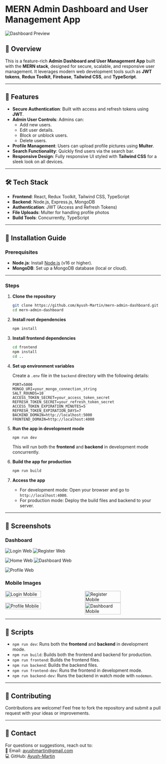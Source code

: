 
# MERN Admin Dashboard and User Management App

![Dashboard Preview](https://raw.githubusercontent.com/Ayush-Martin/mern-admin-dashboard/refs/heads/main/preview/Screenshot%202025-01-05%20153734.png)

## 🌟 Overview

This is a feature-rich **Admin Dashboard and User Management App** built with the **MERN stack**, designed for secure, scalable, and responsive user management. It leverages modern web development tools such as **JWT tokens**, **Redux Toolkit**, **Firebase**, **Tailwind CSS**, and **TypeScript**.

---

## 🚀 Features

- **Secure Authentication**: Built with access and refresh tokens using **JWT**.
- **Admin User Controls**: Admins can:
  - Add new users.
  - Edit user details.
  - Block or unblock users.
  - Delete users.
- **Profile Management**: Users can upload profile pictures using **Multer**.
- **Search Functionality**: Quickly find users via the search bar.
- **Responsive Design**: Fully responsive UI styled with **Tailwind CSS** for a sleek look on all devices.

---

## 🛠️ Tech Stack

- **Frontend**: React, Redux Toolkit, Tailwind CSS, TypeScript
- **Backend**: Node.js, Express.js, MongoDB
- **Authentication**: JWT (Access and Refresh Tokens)
- **File Uploads**: Multer for handling profile photos
- **Build Tools**: Concurrently, TypeScript

---

## 📝 Installation Guide

### Prerequisites

- **Node.js**: Install [Node.js](https://nodejs.org/) (v16 or higher).
- **MongoDB**: Set up a MongoDB database (local or cloud).

---

### Steps

1. **Clone the repository**

   ```bash
   git clone https://github.com/Ayush-Martin/mern-admin-dashboard.git
   cd mern-admin-dashboard
   ```

2. **Install root dependencies**

   ```bash
   npm install
   ```

3. **Install frontend dependencies**

   ```bash
   cd frontend
   npm install
   cd ..
   ```

4. **Set up environment variables**

   Create a `.env` file in the `backend` directory with the following details:

   ```plaintext
   PORT=5000
   MONGO_URI=your_mongo_connection_string
   SALT_ROUNDS=10
   ACCESS_TOKEN_SECRET=your_access_token_secret
   REFRESH_TOKEN_SECRET=your_refresh_token_secret
   ACCESS_TOKEN_EXPIRATION_MINUTES=5
   REFRESH_TOKEN_EXPIRATION_DAYS=7
   BACKEND_DOMAIN=http://localhost:5000
   FRONTEND_DOMAIN=http://localhost:4000
   ```

5. **Run the app in development mode**

   ```bash
   npm run dev
   ```

   This will run both the **frontend** and **backend** in development mode concurrently.

6. **Build the app for production**

   ```bash
   npm run build
   ```

7. **Access the app**
   - For development mode: Open your browser and go to `http://localhost:4000`.
   - For production mode: Deploy the build files and backend to your server.

---

## 📸 Screenshots

### Dashboard

![Login Web](https://raw.githubusercontent.com/Ayush-Martin/mern-admin-dashboard/refs/heads/main/preview/Screenshot%202025-01-05%20153540.png)
![Register Web](https://raw.githubusercontent.com/Ayush-Martin/mern-admin-dashboard/refs/heads/main/preview/Screenshot%202025-01-05%20153608.png)

![Home Web](https://raw.githubusercontent.com/Ayush-Martin/mern-admin-dashboard/refs/heads/main/preview/Screenshot%202025-01-05%20153630.png)
![Dashboard Web](https://raw.githubusercontent.com/Ayush-Martin/mern-admin-dashboard/refs/heads/main/preview/Screenshot%202025-01-05%20153734.png)

![Profile Web](https://raw.githubusercontent.com/Ayush-Martin/mern-admin-dashboard/refs/heads/main/preview/Screenshot%202025-01-05%20153642.png)

### Mobile Images

<div style="display: flex; flex-wrap: wrap; gap: 16px;">
    <img src="https://raw.githubusercontent.com/Ayush-Martin/mern-admin-dashboard/refs/heads/main/preview/Screenshot%202025-01-05%20153800.png" alt="Login Mobile" style="width: 48%; height: auto;">
    <img src="https://raw.githubusercontent.com/Ayush-Martin/mern-admin-dashboard/refs/heads/main/preview/Screenshot%202025-01-05%20153808.png" alt="Register Mobile" style="width: 48%; height: auto;">
</div>

<div style="display: flex; flex-wrap: wrap; gap: 16px;">
    <img src="https://raw.githubusercontent.com/Ayush-Martin/mern-admin-dashboard/refs/heads/main/preview/Screenshot%202025-01-05%20153842.png" alt="Profile Mobile" style="width: 48%; height: auto;">
    <img src="https://raw.githubusercontent.com/Ayush-Martin/mern-admin-dashboard/refs/heads/main/preview/Screenshot%202025-01-05%20153908.png" alt="Dashboard Mobile" style="width: 48%; height: auto;">
</div>

---

## 🧩 Scripts

- `npm run dev`: Runs both the **frontend** and **backend** in development mode.
- `npm run build`: Builds both the frontend and backend for production.
- `npm run frontend`: Builds the frontend files.
- `npm run backend`: Builds the backend files.
- `npm run frontend-dev`: Runs the frontend in development mode.
- `npm run backend-dev`: Runs the backend in watch mode with `nodemon`.

---

## 🤝 Contributing

Contributions are welcome! Feel free to fork the repository and submit a pull request with your ideas or improvements.

---

## 📧 Contact

For questions or suggestions, reach out to:  
📧 Email: [ayushmartin@gmail.com](mailto:ayushmartin@gmail.com)  
💻 GitHub: [Ayush-Martin](https://github.com/Ayush-Martin)
```

